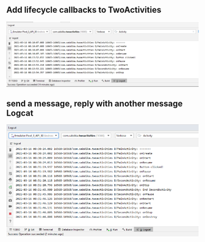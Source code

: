 ## Add lifecycle callbacks to TwoActivities
!['Completed Task 1'](Screenshots/Task1_Logcat.PNG)

## send a message, reply with another message Logcat
!['Completed Task 1'](Screenshots/Task1_Message_Reply_Logcat.PNG)


